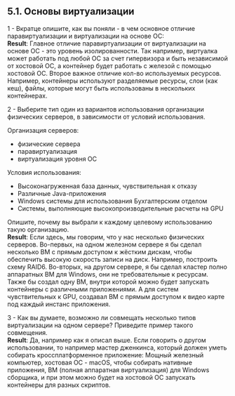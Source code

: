 ## 5.1. Основы виртуализации
 
1 - Вкратце опишите, как вы поняли - в чем основное отличие паравиртуализации 
и виртуализации на основе ОС:  
__Result__: Главное отличие паравиртуализации от виртуализации на основе ОС - это
уровень изолированности. Так например, виртуалка может работать под любой ОС за 
счет гипервизора и быть независимой от хостовой ОС, а контейнер будет работать 
с железой с помощью хостовой ОС. Второе важное отличие кол-во используемых ресурсов. 
Например, контейнеры используют разделяемые ресурсы, слои (как кеш), файлы, которые 
могут быть использованы в нескольких контейнерах.

2 - Выберите тип один из вариантов использования организации физических серверов, 
в зависимости от условий использования.

Организация серверов:
- физические сервера
- паравиртуализация
- виртуализация уровня ОС

Условия использования:

- Высоконагруженная база данных, чувствительная к отказу
- Различные Java-приложения
- Windows системы для использования Бухгалтерским отделом 
- Системы, выполняющие высокопроизводительные расчеты на GPU

Опишите, почему вы выбрали к каждому целевому использованию такую организацию.  
__Result__: Если здесь, мы говорим, что у нас несколько физических серверов. 
Во-первых, на одном железном сервере я бы сделал несколько ВМ с прямым 
доступом к жёстким дискам, чтобы обеспечить высокую скорость записи на диск. 
Например, построить схему RAID6. Во-вторых, на другом сервере, я бы сделал кластер
полно аппаратных ВМ для Windows, они не требовательные к ресурсам. Также бы 
создал одну ВМ, внутри которой можно будет запускать контейнеры с различными 
приложениями. А для систем чувствительных к GPU, создавал ВМ с прямым доступом к 
видео карте под каждый инстанс приложения.

3 - Как вы думаете, возможно ли совмещать несколько типов виртуализации на одном сервере?
Приведите пример такого совмещения.  
__Result__: Да, например как я описал выше. Если говорить о другом использовании, то
например мастер дженкинса, который должен уметь собирать кроссплатформенное приложение:
Мощный железный компьютер, хостовая ОС - macOS, чтобы собирать нативные приложения,
ВМ (полная аппаратная виртуализация) для Windows сборщика, и при этом можно будет на 
хостовой ОС запускать контейнеры для разных скриптов.


